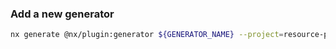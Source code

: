 ### Add a new generator

```bash
nx generate @nx/plugin:generator ${GENERATOR_NAME} --project=resource-plugin
```
